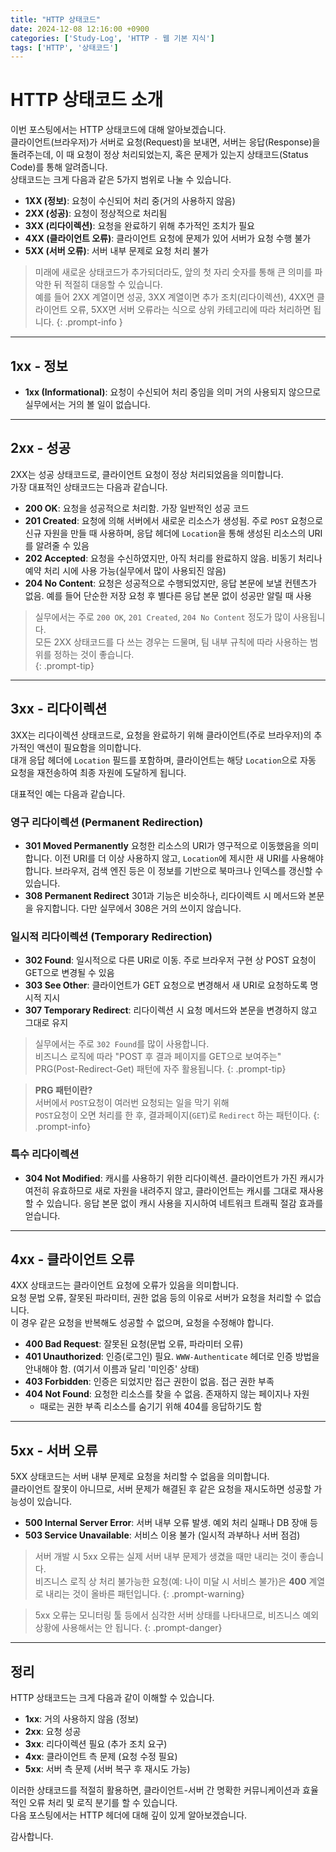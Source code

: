 ```yaml
---
title: "HTTP 상태코드"
date: 2024-12-08 12:16:00 +0900
categories: ['Study-Log', 'HTTP - 웹 기본 지식']
tags: ['HTTP', '상태코드']
---
```


# HTTP 상태코드 소개

이번 포스팅에서는 HTTP 상태코드에 대해 알아보겠습니다.  
클라이언트(브라우저)가 서버로 요청(Request)을 보내면, 서버는 응답(Response)을 돌려주는데, 이 때 요청이 정상 처리되었는지, 혹은 문제가 있는지 상태코드(Status Code)를 통해 알려줍니다.  
상태코드는 크게 다음과 같은 5가지 범위로 나눌 수 있습니다.  

- **1XX (정보)**: 요청이 수신되어 처리 중(거의 사용하지 않음)
- **2XX (성공)**: 요청이 정상적으로 처리됨
- **3XX (리다이렉션)**: 요청을 완료하기 위해 추가적인 조치가 필요
- **4XX (클라이언트 오류)**: 클라이언트 요청에 문제가 있어 서버가 요청 수행 불가
- **5XX (서버 오류)**: 서버 내부 문제로 요청 처리 불가

> 미래에 새로운 상태코드가 추가되더라도, 앞의 첫 자리 숫자를 통해 큰 의미를 파악한 뒤 적절히 대응할 수 있습니다.  
> 예를 들어 2XX 계열이면 성공, 3XX 계열이면 추가 조치(리다이렉션), 4XX면 클라이언트 오류, 5XX면 서버 오류라는 식으로 상위 카테고리에 따라 처리하면 됩니다.
{: .prompt-info }

---

## 1xx - 정보

- **1xx (Informational)**: 요청이 수신되어 처리 중임을 의미
  거의 사용되지 않으므로 실무에서는 거의 볼 일이 없습니다.

---

## 2xx - 성공

2XX는 성공 상태코드로, 클라이언트 요청이 정상 처리되었음을 의미합니다.  
가장 대표적인 상태코드는 다음과 같습니다.  

- **200 OK**: 요청을 성공적으로 처리함. 가장 일반적인 성공 코드
- **201 Created**: 요청에 의해 서버에서 새로운 리소스가 생성됨. 주로 `POST` 요청으로 신규 자원을 만들 때 사용하며, 응답 헤더에 `Location`을 통해 생성된 리소스의 URI를 알려줄 수 있음
- **202 Accepted**: 요청을 수신하였지만, 아직 처리를 완료하지 않음. 비동기 처리나 예약 처리 시에 사용 가능(실무에서 많이 사용되진 않음)
- **204 No Content**: 요청은 성공적으로 수행되었지만, 응답 본문에 보낼 컨텐츠가 없음. 예를 들어 단순한 저장 요청 후 별다른 응답 본문 없이 성공만 알릴 때 사용

> 실무에서는 주로 `200 OK`, `201 Created`, `204 No Content` 정도가 많이 사용됩니다.  
> 모든 2XX 상태코드를 다 쓰는 경우는 드물며, 팀 내부 규칙에 따라 사용하는 범위를 정하는 것이 좋습니다.  
{: .prompt-tip}

---

## 3xx - 리다이렉션

3XX는 리다이렉션 상태코드로, 요청을 완료하기 위해 클라이언트(주로 브라우저)의 추가적인 액션이 필요함을 의미합니다.  
대개 응답 헤더에 `Location` 필드를 포함하며, 클라이언트는 해당 `Location`으로 자동 요청을 재전송하여 최종 자원에 도달하게 됩니다.  

대표적인 예는 다음과 같습니다.  

### 영구 리다이렉션 (Permanent Redirection)

- **301 Moved Permanently**
  요청한 리소스의 URI가 영구적으로 이동했음을 의미합니다. 이전 URI를 더 이상 사용하지 않고, `Location`에 제시한 새 URI를 사용해야 합니다.
  브라우저, 검색 엔진 등은 이 정보를 기반으로 북마크나 인덱스를 갱신할 수 있습니다.
- **308 Permanent Redirect**
  301과 기능은 비슷하나, 리다이렉트 시 메서드와 본문을 유지합니다. 다만 실무에서 308은 거의 쓰이지 않습니다.

### 일시적 리다이렉션 (Temporary Redirection)

- **302 Found**: 일시적으로 다른 URI로 이동. 주로 브라우저 구현 상 POST 요청이 GET으로 변경될 수 있음
- **303 See Other**: 클라이언트가 GET 요청으로 변경해서 새 URI로 요청하도록 명시적 지시
- **307 Temporary Redirect**: 리다이렉션 시 요청 메서드와 본문을 변경하지 않고 그대로 유지

> 실무에서는 주로 `302 Found`를 많이 사용합니다.  
> 비즈니스 로직에 따라 "POST 후 결과 페이지를 GET으로 보여주는" PRG(Post-Redirect-Get) 패턴에 자주 활용됩니다.
{: .prompt-tip}

> **PRG 패턴이란?**  
> 서버에서 `POST`요청이 여러번 요청되는 일을 막기 위해  
> `POST`요청이 오면 처리를 한 후, 결과페이지(`GET`)로 `Redirect` 하는 패턴이다.
{: .prompt-info}


### 특수 리다이렉션

- **304 Not Modified**: 캐시를 사용하기 위한 리다이렉션. 클라이언트가 가진 캐시가 여전히 유효하므로 새로 자원을 내려주지 않고, 클라이언트는 캐시를 그대로 재사용할 수 있습니다. 응답 본문 없이 캐시 사용을 지시하여 네트워크 트래픽 절감 효과를 얻습니다.

---

## 4xx - 클라이언트 오류

4XX 상태코드는 클라이언트 요청에 오류가 있음을 의미합니다.  
요청 문법 오류, 잘못된 파라미터, 권한 없음 등의 이유로 서버가 요청을 처리할 수 없습니다.  
이 경우 같은 요청을 반복해도 성공할 수 없으며, 요청을 수정해야 합니다.  

- **400 Bad Request**: 잘못된 요청(문법 오류, 파라미터 오류)
- **401 Unauthorized**: 인증(로그인) 필요. `WWW-Authenticate` 헤더로 인증 방법을 안내해야 함. (여기서 이름과 달리 '미인증' 상태)
- **403 Forbidden**: 인증은 되었지만 접근 권한이 없음. 접근 권한 부족
- **404 Not Found**: 요청한 리소스를 찾을 수 없음. 존재하지 않는 페이지나 자원
  - 때로는 권한 부족 리소스를 숨기기 위해 404를 응답하기도 함

---

## 5xx - 서버 오류

5XX 상태코드는 서버 내부 문제로 요청을 처리할 수 없음을 의미합니다.  
클라이언트 잘못이 아니므로, 서버 문제가 해결된 후 같은 요청을 재시도하면 성공할 가능성이 있습니다.  

- **500 Internal Server Error**: 서버 내부 오류 발생. 예외 처리 실패나 DB 장애 등
- **503 Service Unavailable**: 서비스 이용 불가 (일시적 과부하나 서버 점검)

> 서버 개발 시 5xx 오류는 실제 서버 내부 문제가 생겼을 때만 내리는 것이 좋습니다.  
> 비즈니스 로직 상 처리 불가능한 요청(예: 나이 미달 시 서비스 불가)은 **400** 계열로 내리는 것이 올바른 패턴입니다.
{: .prompt-warning}  

> 5xx 오류는 모니터링 툴 등에서 심각한 서버 상태를 나타내므로, 비즈니스 예외 상황에 사용해서는 안 됩니다.
{: .prompt-danger}

---

## 정리

HTTP 상태코드는 크게 다음과 같이 이해할 수 있습니다.

- **1xx**: 거의 사용하지 않음 (정보)
- **2xx**: 요청 성공
- **3xx**: 리다이렉션 필요 (추가 조치 요구)
- **4xx**: 클라이언트 측 문제 (요청 수정 필요)
- **5xx**: 서버 측 문제 (서버 복구 후 재시도 가능)

이러한 상태코드를 적절히 활용하면, 클라이언트-서버 간 명확한 커뮤니케이션과 효율적인 오류 처리 및 로직 분기를 할 수 있습니다.  
다음 포스팅에서는 HTTP 헤더에 대해 깊이 있게 알아보겠습니다.

감사합니다.
